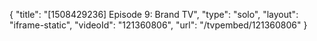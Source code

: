 {
    "title": "[1508429236] Episode 9: Brand TV",
    "type": "solo",
    "layout": "iframe-static",
    "videoId": "121360806",
    "url": "\/tvpembed\/121360806"
}
